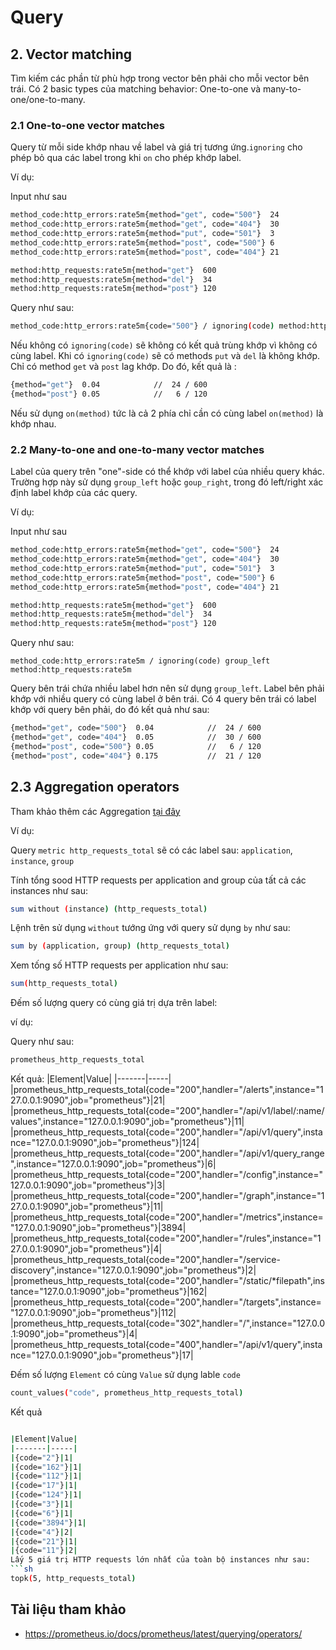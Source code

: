 # Query

##
## 2. Vector matching
Tìm kiếm các phần từ phù hợp trong vector bên phải cho mỗi vector bên trái. Có 2 basic types của matching behavior: One-to-one và many-to-one/one-to-many.

### 2.1 One-to-one vector matches

Query từ mỗi side khớp nhau về label và giá trị tương ứng.`ignoring` cho phép bỏ qua các label trong khi `on` cho phép khớp label.

Ví dụ: 

Input như sau
```sh
method_code:http_errors:rate5m{method="get", code="500"}  24
method_code:http_errors:rate5m{method="get", code="404"}  30
method_code:http_errors:rate5m{method="put", code="501"}  3
method_code:http_errors:rate5m{method="post", code="500"} 6
method_code:http_errors:rate5m{method="post", code="404"} 21

method:http_requests:rate5m{method="get"}  600
method:http_requests:rate5m{method="del"}  34
method:http_requests:rate5m{method="post"} 120
```
Query như sau:
```sh
method_code:http_errors:rate5m{code="500"} / ignoring(code) method:http_requests:rate5m
```
Nếu không có `ignoring(code)` sẽ không có kết quả trùng khớp vì không có cùng label. Khi có `ignoring(code)` sẽ có methods `put` và `del` là không khớp. Chỉ có method `get` và `post` lag khớp. Do đó, kết quả là :
```sh
{method="get"}  0.04            //  24 / 600
{method="post"} 0.05            //   6 / 120
```
Nếu sử dụng `on(method)` tức là cả 2 phía chỉ cần có cùng label `on(method)` là khớp nhau.

### 2.2 Many-to-one and one-to-many vector matches

Label của query trên "one"-side có thể khớp với label của nhiều query khác. Trường hợp này sử dụng `group_left` hoặc `goup_right`, trong đó left/right xác định label khớp của các query.

Ví dụ: 

Input như sau
```sh
method_code:http_errors:rate5m{method="get", code="500"}  24
method_code:http_errors:rate5m{method="get", code="404"}  30
method_code:http_errors:rate5m{method="put", code="501"}  3
method_code:http_errors:rate5m{method="post", code="500"} 6
method_code:http_errors:rate5m{method="post", code="404"} 21

method:http_requests:rate5m{method="get"}  600
method:http_requests:rate5m{method="del"}  34
method:http_requests:rate5m{method="post"} 120
```
Query như sau:
```
method_code:http_errors:rate5m / ignoring(code) group_left method:http_requests:rate5m
```
Query bên trái chứa nhiều label hơn nên sử dụng `group_left`. Label bên phải khớp với nhiều query có cùng label ở bên trái. Có 4 query bên trái có label khớp với query bên phải, do đó kết quả như sau:
```sh
{method="get", code="500"}  0.04            //  24 / 600
{method="get", code="404"}  0.05            //  30 / 600
{method="post", code="500"} 0.05            //   6 / 120
{method="post", code="404"} 0.175           //  21 / 120
```

## 2.3 Aggregation operators

Tham khảo thêm các Aggregation [tại đây](https://prometheus.io/docs/prometheus/latest/querying/operators/#aggregation-operators)

Ví dụ:

Query `metric http_requests_total` sẽ có các label sau: `application`, `instance`, `group`

Tính tổng sood HTTP requests per application and group của tất cả các instances như sau:
```sh
sum without (instance) (http_requests_total)
```
Lệnh trên sử dụng `without` tướng ứng với query sử dụng `by` như sau:
```sh
sum by (application, group) (http_requests_total)
```
Xem tống số HTTP requests per application như sau:
```sh
sum(http_requests_total)
```
Đếm số lượng query có cùng giá trị dựa trên label:

ví dụ:

Query như sau:
```sh
prometheus_http_requests_total
``` 
Kết quả:
|Element|Value|
|-------|-----|
|prometheus_http_requests_total{code="200",handler="/alerts",instance="127.0.0.1:9090",job="prometheus"}|21|
|prometheus_http_requests_total{code="200",handler="/api/v1/label/:name/values",instance="127.0.0.1:9090",job="prometheus"}|11|
|prometheus_http_requests_total{code="200",handler="/api/v1/query",instance="127.0.0.1:9090",job="prometheus"}|124|
|prometheus_http_requests_total{code="200",handler="/api/v1/query_range",instance="127.0.0.1:9090",job="prometheus"}|6|
|prometheus_http_requests_total{code="200",handler="/config",instance="127.0.0.1:9090",job="prometheus"}|3|
|prometheus_http_requests_total{code="200",handler="/graph",instance="127.0.0.1:9090",job="prometheus"}|11|
|prometheus_http_requests_total{code="200",handler="/metrics",instance="127.0.0.1:9090",job="prometheus"}|3894|
|prometheus_http_requests_total{code="200",handler="/rules",instance="127.0.0.1:9090",job="prometheus"}|4|
|prometheus_http_requests_total{code="200",handler="/service-discovery",instance="127.0.0.1:9090",job="prometheus"}|2|
|prometheus_http_requests_total{code="200",handler="/static/*filepath",instance="127.0.0.1:9090",job="prometheus"}|162|
|prometheus_http_requests_total{code="200",handler="/targets",instance="127.0.0.1:9090",job="prometheus"}|112|
|prometheus_http_requests_total{code="302",handler="/",instance="127.0.0.1:9090",job="prometheus"}|4|
|prometheus_http_requests_total{code="400",handler="/api/v1/query",instance="127.0.0.1:9090",job="prometheus"}|17|

Đếm số lượng `Element` có cùng `Value` sử dụng lable `code`
```sh
count_values("code", prometheus_http_requests_total)
```
Kết quả
```sh

|Element|Value|
|-------|-----|
|{code="2"}|1|
|{code="162"}|1|
|{code="112"}|1|
|{code="17"}|1|
|{code="124"}|1|
|{code="3"}|1|
|{code="6"}|1|
|{code="3894"}|1|
|{code="4"}|2|
|{code="21"}|1|
|{code="11"}|2|
Lấy 5 giá trị HTTP requests lớn nhất của toàn bộ instances như sau:
```sh
topk(5, http_requests_total)
```

## Tài liệu tham khảo 
- https://prometheus.io/docs/prometheus/latest/querying/operators/


